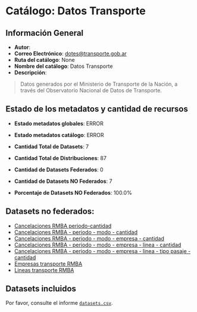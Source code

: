 
# Catálogo: Datos Transporte

## Información General

- **Autor**: 
- **Correo Electrónico**: dotes@transporte.gob.ar
- **Ruta del catálogo**: None
- **Nombre del catálogo**: Datos Transporte
- **Descripción**:

> Datos generados por el Ministerio de Transporte de la Nación, a través del Observatorio Nacional de Datos de Transporte.

## Estado de los metadatos y cantidad de recursos

- **Estado metadatos globales**: ERROR
- **Estado metadatos catálogo**: ERROR
- **Cantidad Total de Datasets**: 7
- **Cantidad Total de Distribuciones**: 87

- **Cantidad de Datasets Federados**: 0
- **Cantidad de Datasets NO Federados**: 7
- **Porcentaje de Datasets NO Federados**: 100.0%

## Datasets no federados:

- [Cancelaciones RMBA periodo-cantidad](https://datos.transporte.gob.ar/dataset/cancelaciones-rmba-periodo-cantidad)
- [Cancelaciones RMBA - periodo - modo - cantidad](http://datos.transporte.gob.ar/dataset/cancelaciones-rmba-periodo-modo-cantidad)
- [Cancelaciones RMBA - periodo - modo - empresa - cantidad](http://datos.transporte.gob.ar/dataset/cancelaciones-rmba-periodo-modo-empresa-cantidad)
- [Cancelaciones RMBA - periodo - modo - empresa - linea - cantidad](http://datos.transporte.gob.ar/dataset/cancelaciones-rmba-periodo-modo-empresa-linea-cantidad)
- [Cancelaciones RMBA - periodo - modo - empresa - linea - tipo pasaje - cantidad](http://datos.transporte.gob.ar/dataset/cancelaciones-rmba-periodo-modo-empresa-linea-tipo-pasaje-cantidad)
- [Empresas transporte RMBA](http://datos.transporte.gob.ar/dataset/empresas-transporte-rmba)
- [Lineas transporte RMBA](http://datos.transporte.gob.ar/dataset/lineas-transporte-rmba)

## Datasets incluidos

Por favor, consulte el informe [`datasets.csv`](datasets.csv).

